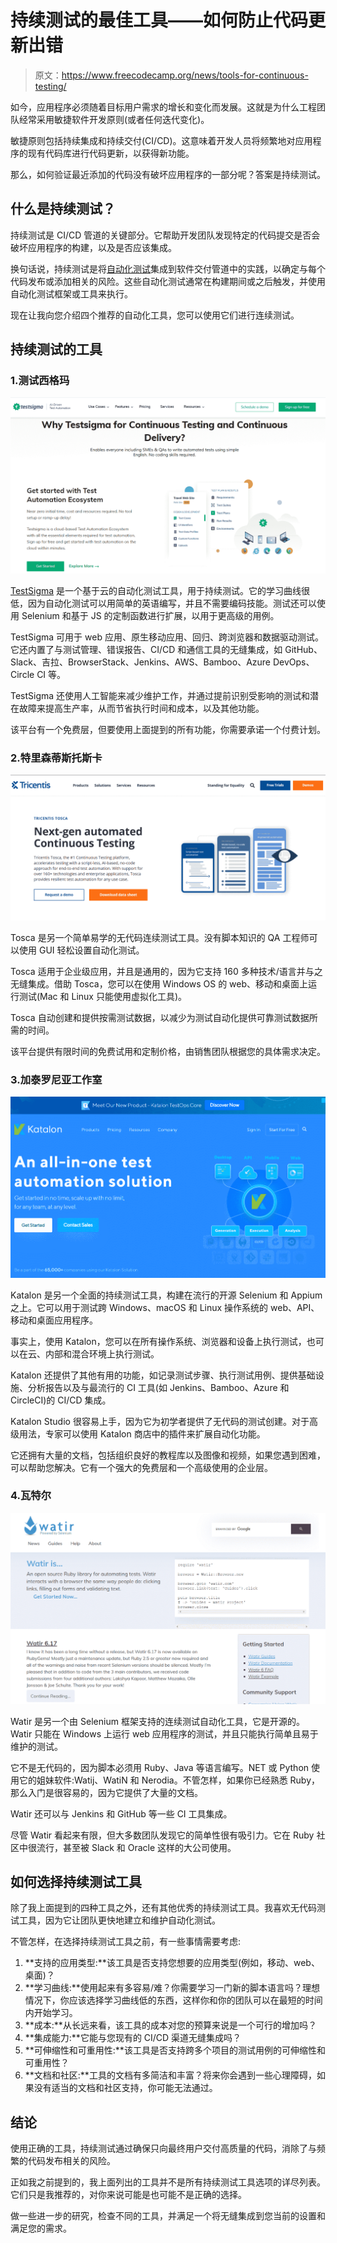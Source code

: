 # 持续测试的最佳工具——如何防止代码更新出错

> 原文：<https://www.freecodecamp.org/news/tools-for-continuous-testing/>

如今，应用程序必须随着目标用户需求的增长和变化而发展。这就是为什么工程团队经常采用敏捷软件开发原则(或者任何迭代变化)。

敏捷原则包括持续集成和持续交付(CI/CD)。这意味着开发人员将频繁地对应用程序的现有代码库进行代码更新，以获得新功能。

那么，如何验证最近添加的代码没有破坏应用程序的一部分呢？答案是持续测试。

## 什么是持续测试？

持续测试是 CI/CD 管道的关键部分。它帮助开发团队发现特定的代码提交是否会破坏应用程序的构建，以及是否应该集成。

换句话说，持续测试是将[自动化测试](https://www.perfecto.io/blog/what-is-test-automation)集成到软件交付管道中的实践，以确定与每个代码发布或添加相关的风险。这些自动化测试通常在构建期间或之后触发，并使用自动化测试框架或工具来执行。

现在让我向您介绍四个推荐的自动化工具，您可以使用它们进行连续测试。

## 持续测试的工具

### 1.测试西格玛

![image-101](img/6df13cfd22248a601e6359493403dab4.png)

[TestSigma](https://testsigma.com/) 是一个基于云的自动化测试工具，用于持续测试。它的学习曲线很低，因为自动化测试可以用简单的英语编写，并且不需要编码技能。测试还可以使用 Selenium 和基于 JS 的定制函数进行扩展，以用于更高级的用例。

TestSigma 可用于 web 应用、原生移动应用、回归、跨浏览器和数据驱动测试。它还内置了与测试管理、错误报告、CI/CD 和通信工具的无缝集成，如 GitHub、Slack、吉拉、BrowserStack、Jenkins、AWS、Bamboo、Azure DevOps、Circle CI 等。

TestSigma 还使用人工智能来减少维护工作，并通过提前识别受影响的测试和潜在故障来提高生产率，从而节省执行时间和成本，以及其他功能。

该平台有一个免费层，但要使用上面提到的所有功能，你需要承诺一个付费计划。

### 2.特里森蒂斯托斯卡

![image-102](img/39f7ecf7ccdaf347027c4ad4b2775c0c.png)

Tosca 是另一个简单易学的无代码连续测试工具。没有脚本知识的 QA 工程师可以使用 GUI 轻松设置自动化测试。

Tosca 适用于企业级应用，并且是通用的，因为它支持 160 多种技术/语言并与之无缝集成。借助 Tosca，您可以在使用 Windows OS 的 web、移动和桌面上运行测试(Mac 和 Linux 只能使用虚拟化工具)。

Tosca 自动创建和提供按需测试数据，以减少为测试自动化提供可靠测试数据所需的时间。

该平台提供有限时间的免费试用和定制价格，由销售团队根据您的具体需求决定。

### 3.加泰罗尼亚工作室

![image-103](img/8336760c6bf96e5add2f25041e645a42.png)

Katalon 是另一个全面的持续测试工具，构建在流行的开源 Selenium 和 Appium 之上。它可以用于测试跨 Windows、macOS 和 Linux 操作系统的 web、API、移动和桌面应用程序。

事实上，使用 Katalon，您可以在所有操作系统、浏览器和设备上执行测试，也可以在云、内部和混合环境上执行测试。

Katalon 还提供了其他有用的功能，如记录测试步骤、执行测试用例、提供基础设施、分析报告以及与最流行的 CI 工具(如 Jenkins、Bamboo、Azure 和 CircleCI)的 CI/CD 集成。

Katalon Studio 很容易上手，因为它为初学者提供了无代码的测试创建。对于高级用法，专家可以使用 Katalon 商店中的插件来扩展自动化功能。

它还拥有大量的文档，包括组织良好的教程库以及图像和视频，如果您遇到困难，可以帮助您解决。它有一个强大的免费层和一个高级使用的企业层。

### 4.瓦特尔

![image-104](img/5e9ed959d7d9f3e2178b78e3acfbc221.png)

Watir 是另一个由 Selenium 框架支持的连续测试自动化工具，它是开源的。Watir 只能在 Windows 上运行 web 应用程序的测试，并且只能执行简单且易于维护的测试。

它不是无代码的，因为脚本必须用 Ruby、Java 等语言编写。NET 或 Python 使用它的姐妹软件:Watij、WatiN 和 Nerodia。不管怎样，如果你已经熟悉 Ruby，那么入门是很容易的，因为它提供了大量的文档。

Watir 还可以与 Jenkins 和 GitHub 等一些 CI 工具集成。

尽管 Watir 看起来有限，但大多数团队发现它的简单性很有吸引力。它在 Ruby 社区中很流行，甚至被 Slack 和 Oracle 这样的大公司使用。

## 如何选择持续测试工具

除了我上面提到的四种工具之外，还有其他优秀的持续测试工具。我喜欢无代码测试工具，因为它让团队更快地建立和维护自动化测试。

不管怎样，在选择持续测试工具之前，有一些事情需要考虑:

1.  **支持的应用类型:**该工具是否支持您想要的应用类型(例如，移动、web、桌面)？
2.  **学习曲线:**使用起来有多容易/难？你需要学习一门新的脚本语言吗？理想情况下，你应该选择学习曲线低的东西，这样你和你的团队可以在最短的时间内开始学习。
3.  **成本:**从长远来看，该工具的成本对您的预算来说是一个可行的增加吗？
4.  **集成能力:**它能与您现有的 CI/CD 渠道无缝集成吗？
5.  **可伸缩性和可重用性:**该工具是否支持跨多个项目的测试用例的可伸缩性和可重用性？
6.  **文档和社区:**工具的文档有多简洁和丰富？将来你会遇到一些心理障碍，如果没有适当的文档和社区支持，你可能无法通过。

## 结论

使用正确的工具，持续测试通过确保只向最终用户交付高质量的代码，消除了与频繁的代码发布相关的风险。

正如我之前提到的，我上面列出的工具并不是所有持续测试工具选项的详尽列表。它们只是我推荐的，对你来说可能是也可能不是正确的选择。

做一些进一步的研究，检查不同的工具，并满足一个将无缝集成到您当前的设置和满足您的需求。